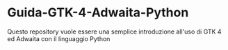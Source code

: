 # Guida-GTK-4-Adwaita-Python
Questo repository vuole essere una semplice introduzione all'uso di GTK 4 ed Adwaita con il linguaggio Python
